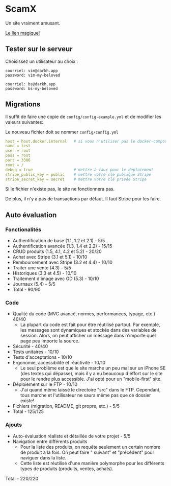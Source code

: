 # ScamX

Un site vraiment amusant.

[Le lien magique!](https://420n46.jolinfo.cegep-lanaudiere.qc.ca/1927230/)

## Tester sur le serveur

Choisissez un utilisateur au choix :

```
courriel: vim@darkh.app
password: vim-my-beloved
```

```
courriel: bs@darkh.app
password: bs-my-beloved
```

## Migrations

Il suffit de faire une copie de `config/config-example.yml` et de modifier les valeurs suivantes:

Le nouveau fichier doit se nommer `config/config.yml`

```yaml
host = host.docker.internal   # si vous n'utiliser pas le docker-compose.yml, veuillez remplacer ces champs
name = test
user = root
pass = root
port = 3306
root = /
debug = true                  # mettre à faux pour le déploiement
stripe_public_key = public    # mettre votre clé publique Stripe
stripe_secret_key = secret    # mettre votre clé privée Stripe
```

Si le fichier n'existe pas, le site ne fonctionnera pas.

De plus, il n'y a pas de transactions par défaut. Il faut Stripe pour les faire.

## Auto évaluation

### Fonctionalités

* Authentification de base (1.1, 1.2 et 2.1) - 5/5
* Authentification avancée (1.3, 1.4 et 2.2) - 15/15
* CRUD produits (1.5, 4.1, 4.2 et 5.2) - 20/20
* Achat avec Stripe (3.1 et 5.1) - 10/10
* Remboursement avec Stripe (3.2 et 4.4) - 10/10
* Traiter une vente (4.3) - 5/5
* Historiques (3.3 et 4.5) - 10/10
* Traitement d'image avec GD (5.3) - 10/10
* Journaux (5.4) - 5/5
* Total - 90/90

### Code

* Qualité du code (MVC avancé, normes, performances, typage, etc.) - 40/40
    * La plupart du code est fait pour être réutilisé partout. Par exemple, les messages sont dynamiques et stockés dans
      des variables de session. Alors, on peut afficher un message dans n'importe quel page peu importe la source.
* Sécurité - 40/40
* Tests unitaires - 10/10
* Tests d'acceptations - 10/10
* Ergonomie, accessibilité et réactivité - 10/10
    * Le seul problème est que le site marche un peu mal sur un iPhone SE (des textes qui dépasse), mais il y a eu
      beaucoup d'éffort sur le site pour le rendre plus accessible. J'ai opté pour un "mobile-first" site.
* Déploiement sur le FTP - 10/10
    * J'ai quand même laissé le directoire "src" dans le FTP. Cependant, tous marche et l'utilisateur ne saura même
      pas que ce dossier existe!
* Fichiers (migration, README, git propre, etc.) - 5/5
* Total - 125/125

### Ajouts

* Auto-évaluation réaliste et détaillée de votre projet - 5/5
* Navigation entre différents produits
    * Pour la liste des produits, on requête seulement un certain nombre de produit a la fois. On peut faire "
      suivant" et "précédent" pour naviguer dans la liste.
    * Cette liste est réutilisé d'une manière polymorphe pour les différents types de produits (produits, ventes,
      achats).

Total - 220/220